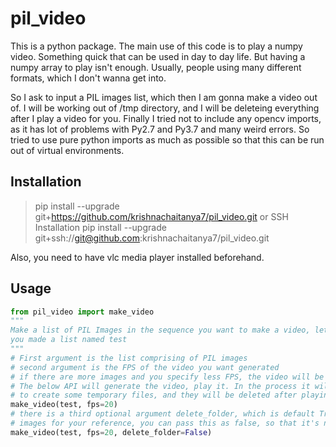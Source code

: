 # pil_video
This is a python package. 
The main use of this code is to play a numpy video. Something quick that can be used in day to day life. 
But having a numpy array to play isn't enough. Usually, people using many different formats, which I don't wanna get into.

So I ask to input a PIL images list, which then I am gonna make a video out of. I will be working out of /tmp
directory, and I will be deleteing everything after I play a video for you. Finally I tried not to include any
opencv imports, as it has lot of problems with Py2.7 and Py3.7 and many weird errors. So tried to use pure
python imports as much as possible so that this can be run out of virtual environments.

## Installation
> pip install --upgrade git+https://github.com/krishnachaitanya7/pil_video.git
or SSH Installation
> pip install --upgrade git+ssh://git@github.com:krishnachaitanya7/pil_video.git

Also, you need to have vlc media player installed beforehand.

## Usage
```python
from pil_video import make_video
"""
Make a list of PIL Images in the sequence you want to make a video, let's say 
you made a list named test
"""
# First argument is the list comprising of PIL images
# second argument is the FPS of the video you want generated
# if there are more images and you specify less FPS, the video will be longer
# The below API will generate the video, play it. In the process it will use your /tmp directory
# to create some temporary files, and they will be deleted after playing the video. 
make_video(test, fps=20)
# there is a third optional argument delete_folder, which is default True, but if you wanna have the video as well as 
# images for your reference, you can pass this as false, so that it's not deleted automatically
make_video(test, fps=20, delete_folder=False)
```